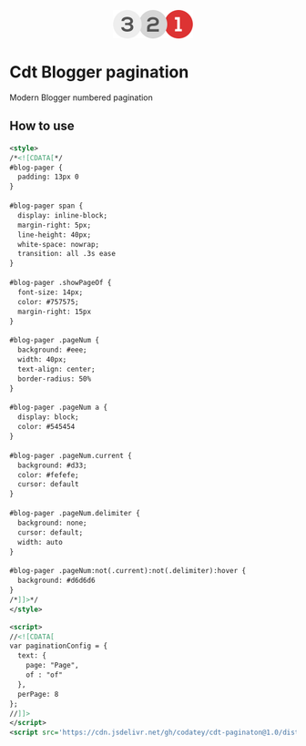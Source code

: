<p align="center"><a href="#" target="_blank"><img width="140" src="/logo.png"></a></p>

# Cdt Blogger pagination
Modern Blogger numbered pagination
## How to use
``` xml
<style>
/*<![CDATA[*/
#blog-pager {
  padding: 13px 0
}

#blog-pager span {
  display: inline-block;
  margin-right: 5px;
  line-height: 40px;
  white-space: nowrap;
  transition: all .3s ease
}

#blog-pager .showPageOf {
  font-size: 14px;
  color: #757575;
  margin-right: 15px
}

#blog-pager .pageNum {
  background: #eee;
  width: 40px;
  text-align: center;
  border-radius: 50%
}

#blog-pager .pageNum a {
  display: block;
  color: #545454
}

#blog-pager .pageNum.current {
  background: #d33;
  color: #fefefe;
  cursor: default
}

#blog-pager .pageNum.delimiter {
  background: none;
  cursor: default;
  width: auto
}

#blog-pager .pageNum:not(.current):not(.delimiter):hover {
  background: #d6d6d6
}
/*]]>*/
</style>
```
``` xml
<script>
//<![CDATA[
var paginationConfig = {
  text: {
    page: "Page",
    of : "of"
  },
  perPage: 8
};
//]]>
</script>
<script src='https://cdn.jsdelivr.net/gh/codatey/cdt-paginaton@1.0/dist/cdt-pagination.min.js'/>
```
